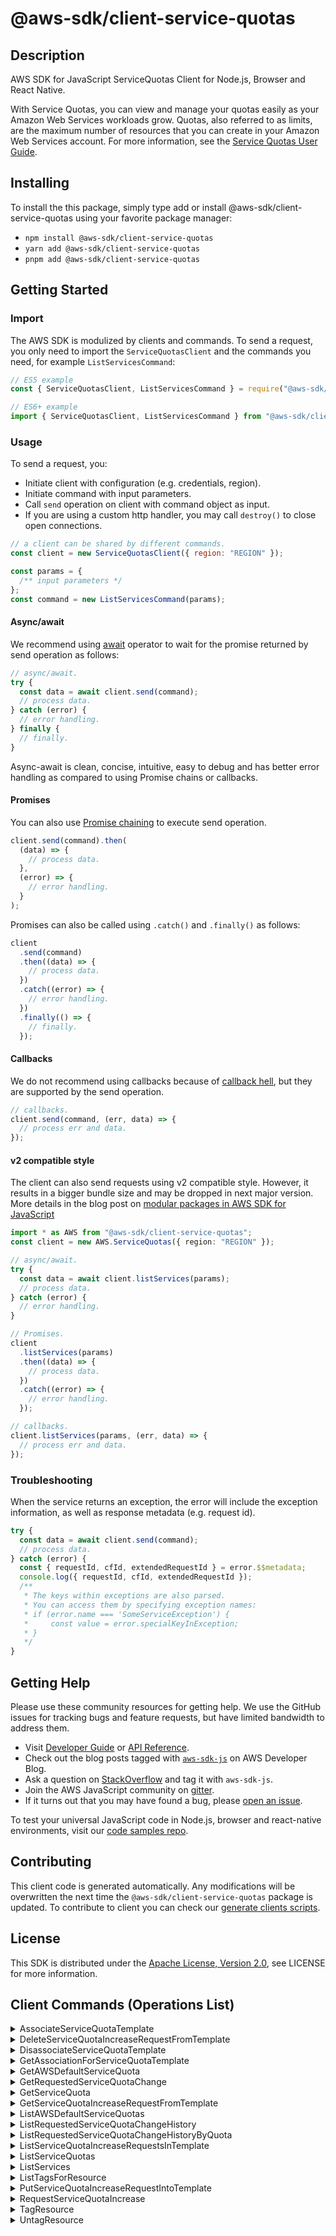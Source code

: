 <!-- generated file, do not edit directly -->

# @aws-sdk/client-service-quotas

## Description

AWS SDK for JavaScript ServiceQuotas Client for Node.js, Browser and React Native.

<p>With Service Quotas, you can view and manage your quotas easily as your Amazon Web Services workloads grow.
Quotas, also referred to as limits, are the maximum number of resources that you can
create in your Amazon Web Services account. For more information, see the <a href="https://docs.aws.amazon.com/servicequotas/latest/userguide/">Service Quotas User Guide</a>.</p>

## Installing

To install the this package, simply type add or install @aws-sdk/client-service-quotas
using your favorite package manager:

- `npm install @aws-sdk/client-service-quotas`
- `yarn add @aws-sdk/client-service-quotas`
- `pnpm add @aws-sdk/client-service-quotas`

## Getting Started

### Import

The AWS SDK is modulized by clients and commands.
To send a request, you only need to import the `ServiceQuotasClient` and
the commands you need, for example `ListServicesCommand`:

```js
// ES5 example
const { ServiceQuotasClient, ListServicesCommand } = require("@aws-sdk/client-service-quotas");
```

```ts
// ES6+ example
import { ServiceQuotasClient, ListServicesCommand } from "@aws-sdk/client-service-quotas";
```

### Usage

To send a request, you:

- Initiate client with configuration (e.g. credentials, region).
- Initiate command with input parameters.
- Call `send` operation on client with command object as input.
- If you are using a custom http handler, you may call `destroy()` to close open connections.

```js
// a client can be shared by different commands.
const client = new ServiceQuotasClient({ region: "REGION" });

const params = {
  /** input parameters */
};
const command = new ListServicesCommand(params);
```

#### Async/await

We recommend using [await](https://developer.mozilla.org/en-US/docs/Web/JavaScript/Reference/Operators/await)
operator to wait for the promise returned by send operation as follows:

```js
// async/await.
try {
  const data = await client.send(command);
  // process data.
} catch (error) {
  // error handling.
} finally {
  // finally.
}
```

Async-await is clean, concise, intuitive, easy to debug and has better error handling
as compared to using Promise chains or callbacks.

#### Promises

You can also use [Promise chaining](https://developer.mozilla.org/en-US/docs/Web/JavaScript/Guide/Using_promises#chaining)
to execute send operation.

```js
client.send(command).then(
  (data) => {
    // process data.
  },
  (error) => {
    // error handling.
  }
);
```

Promises can also be called using `.catch()` and `.finally()` as follows:

```js
client
  .send(command)
  .then((data) => {
    // process data.
  })
  .catch((error) => {
    // error handling.
  })
  .finally(() => {
    // finally.
  });
```

#### Callbacks

We do not recommend using callbacks because of [callback hell](http://callbackhell.com/),
but they are supported by the send operation.

```js
// callbacks.
client.send(command, (err, data) => {
  // process err and data.
});
```

#### v2 compatible style

The client can also send requests using v2 compatible style.
However, it results in a bigger bundle size and may be dropped in next major version. More details in the blog post
on [modular packages in AWS SDK for JavaScript](https://aws.amazon.com/blogs/developer/modular-packages-in-aws-sdk-for-javascript/)

```ts
import * as AWS from "@aws-sdk/client-service-quotas";
const client = new AWS.ServiceQuotas({ region: "REGION" });

// async/await.
try {
  const data = await client.listServices(params);
  // process data.
} catch (error) {
  // error handling.
}

// Promises.
client
  .listServices(params)
  .then((data) => {
    // process data.
  })
  .catch((error) => {
    // error handling.
  });

// callbacks.
client.listServices(params, (err, data) => {
  // process err and data.
});
```

### Troubleshooting

When the service returns an exception, the error will include the exception information,
as well as response metadata (e.g. request id).

```js
try {
  const data = await client.send(command);
  // process data.
} catch (error) {
  const { requestId, cfId, extendedRequestId } = error.$$metadata;
  console.log({ requestId, cfId, extendedRequestId });
  /**
   * The keys within exceptions are also parsed.
   * You can access them by specifying exception names:
   * if (error.name === 'SomeServiceException') {
   *     const value = error.specialKeyInException;
   * }
   */
}
```

## Getting Help

Please use these community resources for getting help.
We use the GitHub issues for tracking bugs and feature requests, but have limited bandwidth to address them.

- Visit [Developer Guide](https://docs.aws.amazon.com/sdk-for-javascript/v3/developer-guide/welcome.html)
  or [API Reference](https://docs.aws.amazon.com/AWSJavaScriptSDK/v3/latest/index.html).
- Check out the blog posts tagged with [`aws-sdk-js`](https://aws.amazon.com/blogs/developer/tag/aws-sdk-js/)
  on AWS Developer Blog.
- Ask a question on [StackOverflow](https://stackoverflow.com/questions/tagged/aws-sdk-js) and tag it with `aws-sdk-js`.
- Join the AWS JavaScript community on [gitter](https://gitter.im/aws/aws-sdk-js-v3).
- If it turns out that you may have found a bug, please [open an issue](https://github.com/aws/aws-sdk-js-v3/issues/new/choose).

To test your universal JavaScript code in Node.js, browser and react-native environments,
visit our [code samples repo](https://github.com/aws-samples/aws-sdk-js-tests).

## Contributing

This client code is generated automatically. Any modifications will be overwritten the next time the `@aws-sdk/client-service-quotas` package is updated.
To contribute to client you can check our [generate clients scripts](https://github.com/aws/aws-sdk-js-v3/tree/main/scripts/generate-clients).

## License

This SDK is distributed under the
[Apache License, Version 2.0](http://www.apache.org/licenses/LICENSE-2.0),
see LICENSE for more information.

## Client Commands (Operations List)

<details>
<summary>
AssociateServiceQuotaTemplate
</summary>

[Command API Reference](https://docs.aws.amazon.com/AWSJavaScriptSDK/v3/latest/clients/client-service-quotas/classes/associateservicequotatemplatecommand.html) / [Input](https://docs.aws.amazon.com/AWSJavaScriptSDK/v3/latest/clients/client-service-quotas/interfaces/associateservicequotatemplatecommandinput.html) / [Output](https://docs.aws.amazon.com/AWSJavaScriptSDK/v3/latest/clients/client-service-quotas/interfaces/associateservicequotatemplatecommandoutput.html)

</details>
<details>
<summary>
DeleteServiceQuotaIncreaseRequestFromTemplate
</summary>

[Command API Reference](https://docs.aws.amazon.com/AWSJavaScriptSDK/v3/latest/clients/client-service-quotas/classes/deleteservicequotaincreaserequestfromtemplatecommand.html) / [Input](https://docs.aws.amazon.com/AWSJavaScriptSDK/v3/latest/clients/client-service-quotas/interfaces/deleteservicequotaincreaserequestfromtemplatecommandinput.html) / [Output](https://docs.aws.amazon.com/AWSJavaScriptSDK/v3/latest/clients/client-service-quotas/interfaces/deleteservicequotaincreaserequestfromtemplatecommandoutput.html)

</details>
<details>
<summary>
DisassociateServiceQuotaTemplate
</summary>

[Command API Reference](https://docs.aws.amazon.com/AWSJavaScriptSDK/v3/latest/clients/client-service-quotas/classes/disassociateservicequotatemplatecommand.html) / [Input](https://docs.aws.amazon.com/AWSJavaScriptSDK/v3/latest/clients/client-service-quotas/interfaces/disassociateservicequotatemplatecommandinput.html) / [Output](https://docs.aws.amazon.com/AWSJavaScriptSDK/v3/latest/clients/client-service-quotas/interfaces/disassociateservicequotatemplatecommandoutput.html)

</details>
<details>
<summary>
GetAssociationForServiceQuotaTemplate
</summary>

[Command API Reference](https://docs.aws.amazon.com/AWSJavaScriptSDK/v3/latest/clients/client-service-quotas/classes/getassociationforservicequotatemplatecommand.html) / [Input](https://docs.aws.amazon.com/AWSJavaScriptSDK/v3/latest/clients/client-service-quotas/interfaces/getassociationforservicequotatemplatecommandinput.html) / [Output](https://docs.aws.amazon.com/AWSJavaScriptSDK/v3/latest/clients/client-service-quotas/interfaces/getassociationforservicequotatemplatecommandoutput.html)

</details>
<details>
<summary>
GetAWSDefaultServiceQuota
</summary>

[Command API Reference](https://docs.aws.amazon.com/AWSJavaScriptSDK/v3/latest/clients/client-service-quotas/classes/getawsdefaultservicequotacommand.html) / [Input](https://docs.aws.amazon.com/AWSJavaScriptSDK/v3/latest/clients/client-service-quotas/interfaces/getawsdefaultservicequotacommandinput.html) / [Output](https://docs.aws.amazon.com/AWSJavaScriptSDK/v3/latest/clients/client-service-quotas/interfaces/getawsdefaultservicequotacommandoutput.html)

</details>
<details>
<summary>
GetRequestedServiceQuotaChange
</summary>

[Command API Reference](https://docs.aws.amazon.com/AWSJavaScriptSDK/v3/latest/clients/client-service-quotas/classes/getrequestedservicequotachangecommand.html) / [Input](https://docs.aws.amazon.com/AWSJavaScriptSDK/v3/latest/clients/client-service-quotas/interfaces/getrequestedservicequotachangecommandinput.html) / [Output](https://docs.aws.amazon.com/AWSJavaScriptSDK/v3/latest/clients/client-service-quotas/interfaces/getrequestedservicequotachangecommandoutput.html)

</details>
<details>
<summary>
GetServiceQuota
</summary>

[Command API Reference](https://docs.aws.amazon.com/AWSJavaScriptSDK/v3/latest/clients/client-service-quotas/classes/getservicequotacommand.html) / [Input](https://docs.aws.amazon.com/AWSJavaScriptSDK/v3/latest/clients/client-service-quotas/interfaces/getservicequotacommandinput.html) / [Output](https://docs.aws.amazon.com/AWSJavaScriptSDK/v3/latest/clients/client-service-quotas/interfaces/getservicequotacommandoutput.html)

</details>
<details>
<summary>
GetServiceQuotaIncreaseRequestFromTemplate
</summary>

[Command API Reference](https://docs.aws.amazon.com/AWSJavaScriptSDK/v3/latest/clients/client-service-quotas/classes/getservicequotaincreaserequestfromtemplatecommand.html) / [Input](https://docs.aws.amazon.com/AWSJavaScriptSDK/v3/latest/clients/client-service-quotas/interfaces/getservicequotaincreaserequestfromtemplatecommandinput.html) / [Output](https://docs.aws.amazon.com/AWSJavaScriptSDK/v3/latest/clients/client-service-quotas/interfaces/getservicequotaincreaserequestfromtemplatecommandoutput.html)

</details>
<details>
<summary>
ListAWSDefaultServiceQuotas
</summary>

[Command API Reference](https://docs.aws.amazon.com/AWSJavaScriptSDK/v3/latest/clients/client-service-quotas/classes/listawsdefaultservicequotascommand.html) / [Input](https://docs.aws.amazon.com/AWSJavaScriptSDK/v3/latest/clients/client-service-quotas/interfaces/listawsdefaultservicequotascommandinput.html) / [Output](https://docs.aws.amazon.com/AWSJavaScriptSDK/v3/latest/clients/client-service-quotas/interfaces/listawsdefaultservicequotascommandoutput.html)

</details>
<details>
<summary>
ListRequestedServiceQuotaChangeHistory
</summary>

[Command API Reference](https://docs.aws.amazon.com/AWSJavaScriptSDK/v3/latest/clients/client-service-quotas/classes/listrequestedservicequotachangehistorycommand.html) / [Input](https://docs.aws.amazon.com/AWSJavaScriptSDK/v3/latest/clients/client-service-quotas/interfaces/listrequestedservicequotachangehistorycommandinput.html) / [Output](https://docs.aws.amazon.com/AWSJavaScriptSDK/v3/latest/clients/client-service-quotas/interfaces/listrequestedservicequotachangehistorycommandoutput.html)

</details>
<details>
<summary>
ListRequestedServiceQuotaChangeHistoryByQuota
</summary>

[Command API Reference](https://docs.aws.amazon.com/AWSJavaScriptSDK/v3/latest/clients/client-service-quotas/classes/listrequestedservicequotachangehistorybyquotacommand.html) / [Input](https://docs.aws.amazon.com/AWSJavaScriptSDK/v3/latest/clients/client-service-quotas/interfaces/listrequestedservicequotachangehistorybyquotacommandinput.html) / [Output](https://docs.aws.amazon.com/AWSJavaScriptSDK/v3/latest/clients/client-service-quotas/interfaces/listrequestedservicequotachangehistorybyquotacommandoutput.html)

</details>
<details>
<summary>
ListServiceQuotaIncreaseRequestsInTemplate
</summary>

[Command API Reference](https://docs.aws.amazon.com/AWSJavaScriptSDK/v3/latest/clients/client-service-quotas/classes/listservicequotaincreaserequestsintemplatecommand.html) / [Input](https://docs.aws.amazon.com/AWSJavaScriptSDK/v3/latest/clients/client-service-quotas/interfaces/listservicequotaincreaserequestsintemplatecommandinput.html) / [Output](https://docs.aws.amazon.com/AWSJavaScriptSDK/v3/latest/clients/client-service-quotas/interfaces/listservicequotaincreaserequestsintemplatecommandoutput.html)

</details>
<details>
<summary>
ListServiceQuotas
</summary>

[Command API Reference](https://docs.aws.amazon.com/AWSJavaScriptSDK/v3/latest/clients/client-service-quotas/classes/listservicequotascommand.html) / [Input](https://docs.aws.amazon.com/AWSJavaScriptSDK/v3/latest/clients/client-service-quotas/interfaces/listservicequotascommandinput.html) / [Output](https://docs.aws.amazon.com/AWSJavaScriptSDK/v3/latest/clients/client-service-quotas/interfaces/listservicequotascommandoutput.html)

</details>
<details>
<summary>
ListServices
</summary>

[Command API Reference](https://docs.aws.amazon.com/AWSJavaScriptSDK/v3/latest/clients/client-service-quotas/classes/listservicescommand.html) / [Input](https://docs.aws.amazon.com/AWSJavaScriptSDK/v3/latest/clients/client-service-quotas/interfaces/listservicescommandinput.html) / [Output](https://docs.aws.amazon.com/AWSJavaScriptSDK/v3/latest/clients/client-service-quotas/interfaces/listservicescommandoutput.html)

</details>
<details>
<summary>
ListTagsForResource
</summary>

[Command API Reference](https://docs.aws.amazon.com/AWSJavaScriptSDK/v3/latest/clients/client-service-quotas/classes/listtagsforresourcecommand.html) / [Input](https://docs.aws.amazon.com/AWSJavaScriptSDK/v3/latest/clients/client-service-quotas/interfaces/listtagsforresourcecommandinput.html) / [Output](https://docs.aws.amazon.com/AWSJavaScriptSDK/v3/latest/clients/client-service-quotas/interfaces/listtagsforresourcecommandoutput.html)

</details>
<details>
<summary>
PutServiceQuotaIncreaseRequestIntoTemplate
</summary>

[Command API Reference](https://docs.aws.amazon.com/AWSJavaScriptSDK/v3/latest/clients/client-service-quotas/classes/putservicequotaincreaserequestintotemplatecommand.html) / [Input](https://docs.aws.amazon.com/AWSJavaScriptSDK/v3/latest/clients/client-service-quotas/interfaces/putservicequotaincreaserequestintotemplatecommandinput.html) / [Output](https://docs.aws.amazon.com/AWSJavaScriptSDK/v3/latest/clients/client-service-quotas/interfaces/putservicequotaincreaserequestintotemplatecommandoutput.html)

</details>
<details>
<summary>
RequestServiceQuotaIncrease
</summary>

[Command API Reference](https://docs.aws.amazon.com/AWSJavaScriptSDK/v3/latest/clients/client-service-quotas/classes/requestservicequotaincreasecommand.html) / [Input](https://docs.aws.amazon.com/AWSJavaScriptSDK/v3/latest/clients/client-service-quotas/interfaces/requestservicequotaincreasecommandinput.html) / [Output](https://docs.aws.amazon.com/AWSJavaScriptSDK/v3/latest/clients/client-service-quotas/interfaces/requestservicequotaincreasecommandoutput.html)

</details>
<details>
<summary>
TagResource
</summary>

[Command API Reference](https://docs.aws.amazon.com/AWSJavaScriptSDK/v3/latest/clients/client-service-quotas/classes/tagresourcecommand.html) / [Input](https://docs.aws.amazon.com/AWSJavaScriptSDK/v3/latest/clients/client-service-quotas/interfaces/tagresourcecommandinput.html) / [Output](https://docs.aws.amazon.com/AWSJavaScriptSDK/v3/latest/clients/client-service-quotas/interfaces/tagresourcecommandoutput.html)

</details>
<details>
<summary>
UntagResource
</summary>

[Command API Reference](https://docs.aws.amazon.com/AWSJavaScriptSDK/v3/latest/clients/client-service-quotas/classes/untagresourcecommand.html) / [Input](https://docs.aws.amazon.com/AWSJavaScriptSDK/v3/latest/clients/client-service-quotas/interfaces/untagresourcecommandinput.html) / [Output](https://docs.aws.amazon.com/AWSJavaScriptSDK/v3/latest/clients/client-service-quotas/interfaces/untagresourcecommandoutput.html)

</details>
